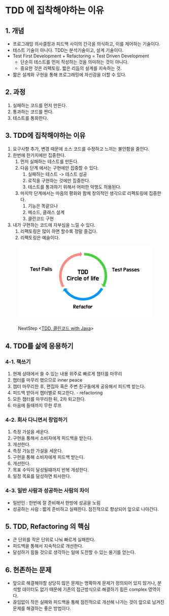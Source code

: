 # TDD 에 집착해야하는 이유

## 1. 개념&#x20;

* 프로그래밍 의사결정과 피드백 사이의 간극을 의식하고, 이를 제어하는 기술이다.&#x20;
* 테스트 기술이 아니다. TDD는 분석기술이고, 설계 기술이다.&#x20;
* Test First Development + Refactoring = Test Driven Development&#x20;
  * 단순히 테스트를 먼저 작성하는 것을 의미하는 것이 아니다.&#x20;
  * 중요한 것은 리펙토링. 짧은 리듬의 설계를 지속하는 것.&#x20;
* 짧은 설계와 구현을 통해 프로그래밍에 자신감을 더할 수 있다.&#x20;

## 2. 과정&#x20;

1. 실패하는 코드를 먼저 만든다.&#x20;
2. 통과하는 코드를 짠다.&#x20;
3. 테스트를 통화한다. &#x20;

## 3. TDD에 집착해야하는 이유&#x20;

1. 요구사항 추가, 변경 때문에 소스 코드를 수정하고 느끼는 불안함을 줄인다.&#x20;
2. 한번에 한가지에만 집중한다.&#x20;
   1. 먼저 실패하는 테스트를 만든다.&#x20;
   2. 다음 단계 에서는 구현에만 집중할 수 있다.&#x20;
      1. 실패하는 테스트 -> 테스트 성공
      2. 로직을 구현하는 것에만 집중한다.&#x20;
      3. 테스트를 통과하기 위해서 어떠한 악행도 허용된다.&#x20;
   3. 마지막 단계에서는 마음의 평화와 함께 창의적인 생각으로 리펙토링에 집중한다.&#x20;
      1. 기능은 똑같으나&#x20;
      2. 메소드, 클래스 설계&#x20;
      3. 클린코드 구현&#x20;
3. 내가 구현하는 코드에 자부심을 느낄 수 있다.&#x20;
   1. 리펙토링은 많이 하면 할수록 정말 즐겁다.&#x20;
   2. 리펙토링은 예술이다.&#x20;

<figure><img src="../../.gitbook/assets/image (9) (1) (4).png" alt=""><figcaption><p>NextStep &#x3C;<a href="https://edu.nextstep.camp/c/8fWRxNWU/">TDD, 클린코드 with Java</a>></p></figcaption></figure>

## 4. TDD를 삶에 응용하기&#x20;

### 4-1. 책쓰기&#x20;

1. 현재 상태에서 쓸 수 있는 내용 위주로 빠르게 챕터를 마무리&#x20;
2. 챕터를 마무리 했으므로 inner peace
3. 챕터 마무리한 후, 편집자 혹은 주변 친구들에게 공유해서 피드백 받는다.&#x20;
4. 피드백 받아서 챕터별로 퇴고한다. - refactoring&#x20;
5. 모든 챕터를 마무리한 뒤, 2차 퇴고한다.&#x20;
6. 마음에 들때까지 무한 루프&#x20;

### 4-2. 회사 다니면서 창업하기&#x20;

1. 측정 가설을 세운다.&#x20;
2. 구현을 통해서 소비자에게 피드백을 받는다.&#x20;
3. 개선한다.&#x20;
4. 측정 가능한 가설을 세운다.&#x20;
5. 구현을 통해 소비자에게 피드백 받는다.&#x20;
6. 개선한다.&#x20;
7. 목표 수익이 달성될떄까지 반복 개성한다.&#x20;
8. 일정 목표를 달성하면 퇴사한다.&#x20;

### 4-3. 일반 사람과 성공하는 사람의 차이&#x20;

* 일반인 : 한번에 잘 준비해서 한방에 성공을 노림&#x20;
* 성공하는 사람 : 짧게 준비하고 실패한다. 점진적으로 향상되어 앞으로 나아간다.&#x20;

## 5. TDD, Refactoring 의 핵심

* 큰 단위를 작은 단위로 나눠 빠르게 실패한다.&#x20;
* 피드백을 통해서 지속적으로 개선한다.&#x20;
* 달성하기 힘들 것으로 생각하는 일에 도전할 수 있는 용기를 얻는다.&#x20;

## 6. 현존하는 문제&#x20;

* 앞으로 해결해야할 상당히 많은 문제는 명확하게 문제가 정의되어 있지 않거나, 분석할 데이터도 없기 때문에 기존의 접근방식으로 해결하기 힘든 complex 영역이다.&#x20;
* 끊임없이 작은 실패와 피드백을 통해 점진적으로 개선해 나가는 것이 앞으로 남겨진 문제를 해결하는 좋은 방법이다.&#x20;

